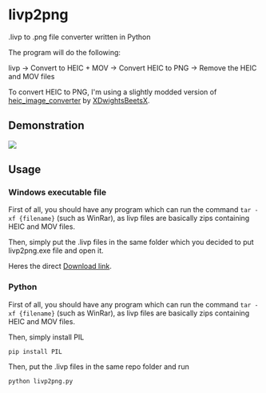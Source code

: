 # livp2png

.livp to .png file converter written in Python

The program will do the following:

livp -> Convert to HEIC + MOV -> Convert HEIC to PNG -> Remove the HEIC and MOV files

To convert HEIC to PNG, I'm using a slightly modded version of [heic_image_converter](https://github.com/XDwightsBeetsX/heic-image-converter) by [XDwightsBeetsX](https://github.com/XDwightsBeetsX).
## Demonstration
![](https://small.fileditch.ch/s3/otDMVEmSmqbNdzougnXa.gif)
## Usage
### Windows executable file
First of all, you should have any program which can run the command ```tar -xf {filename}``` (such as WinRar), as livp files are basically zips containing HEIC and MOV files.

Then, simply put the .livp files in the same folder which you decided to put livp2png.exe file and open it.

Heres the direct [Download link](https://medium.afileditch.ch/m3/xsKXdITVPKYlRlsuRON.rar).
### Python
First of all, you should have any program which can run the command ```tar -xf {filename}``` (such as WinRar), as livp files are basically zips containing HEIC and MOV files.

Then, simply install PIL
```
pip install PIL
```
Then, put the .livp files in the same repo folder and run
```
python livp2png.py
```

